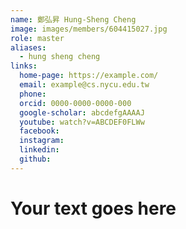```yaml
---
name: 鄭弘昇 Hung-Sheng Cheng 
image: images/members/604415027.jpg 
role: master
aliases:
  - hung sheng cheng
links:
  home-page: https://example.com/
  email: example@cs.nycu.edu.tw
  phone: 
  orcid: 0000-0000-0000-000
  google-scholar: abcdefgAAAAJ
  youtube: watch?v=ABCDEF0FLWw
  facebook:
  instagram:
  linkedin:
  github:
---
```

# Your text goes here
